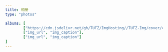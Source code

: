 ```yaml
---
title: 相册
type: "photos"

albums: [
		["https://cdn.jsdelivr.net/gh/TUFZ/ImgHosting//TUFZ-Img/cover/cover1.jpg", "cover1"],
		["img_url", "img_caption"],
		["img_url", "img_caption"]
]
---
```


